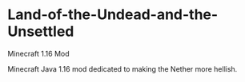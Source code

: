 # Land-of-the-Undead-and-the-Unsettled
Minecraft 1.16 Mod

Minecraft Java 1.16 mod dedicated to making the Nether more hellish. 
